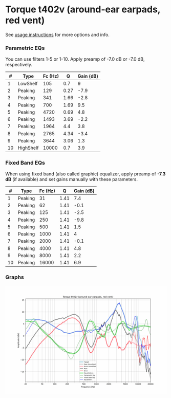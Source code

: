 # Torque t402v (around-ear earpads, red vent)
See [usage instructions](https://github.com/jaakkopasanen/AutoEq#usage) for more options and info.

### Parametric EQs
You can use filters 1-5 or 1-10. Apply preamp of -7.0 dB or -7.0 dB, respectively.

|   # | Type      |   Fc (Hz) |    Q |   Gain (dB) |
|-----|-----------|-----------|------|-------------|
|   1 | LowShelf  |       105 | 0.7  |         9   |
|   2 | Peaking   |       129 | 0.27 |        -7.9 |
|   3 | Peaking   |       341 | 1.66 |        -2.8 |
|   4 | Peaking   |       700 | 1.69 |         9.5 |
|   5 | Peaking   |      4720 | 0.69 |         4.8 |
|   6 | Peaking   |      1493 | 3.69 |        -2.2 |
|   7 | Peaking   |      1964 | 4.4  |         3.8 |
|   8 | Peaking   |      2765 | 4.34 |        -3.4 |
|   9 | Peaking   |      3644 | 3.06 |         1.3 |
|  10 | HighShelf |     10000 | 0.7  |         3.9 |

### Fixed Band EQs
When using fixed band (also called graphic) equalizer, apply preamp of **-7.3 dB** (if available) and set gains manually with these parameters.

|   # | Type    |   Fc (Hz) |    Q |   Gain (dB) |
|-----|---------|-----------|------|-------------|
|   1 | Peaking |        31 | 1.41 |         7.4 |
|   2 | Peaking |        62 | 1.41 |        -0.1 |
|   3 | Peaking |       125 | 1.41 |        -2.5 |
|   4 | Peaking |       250 | 1.41 |        -9.8 |
|   5 | Peaking |       500 | 1.41 |         1.5 |
|   6 | Peaking |      1000 | 1.41 |         4   |
|   7 | Peaking |      2000 | 1.41 |        -0.1 |
|   8 | Peaking |      4000 | 1.41 |         4.8 |
|   9 | Peaking |      8000 | 1.41 |         2.2 |
|  10 | Peaking |     16000 | 1.41 |         6.9 |

### Graphs
![](./Torque%20t402v%20(around-ear%20earpads,%20red%20vent).png)
